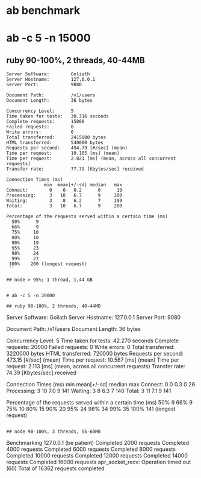 # ab benchmark

# ab -c 5 -n 15000

## ruby 90-100%, 2 threads, 40-44MB

```
Server Software:        Goliath
Server Hostname:        127.0.0.1
Server Port:            9080

Document Path:          /v1/users
Document Length:        36 bytes

Concurrency Level:      5
Time taken for tests:   30.316 seconds
Complete requests:      15000
Failed requests:        0
Write errors:           0
Total transferred:      2415000 bytes
HTML transferred:       540000 bytes
Requests per second:    494.79 [#/sec] (mean)
Time per request:       10.105 [ms] (mean)
Time per request:       2.021 [ms] (mean, across all concurrent requests)
Transfer rate:          77.79 [Kbytes/sec] received

Connection Times (ms)
              min  mean[+/-sd] median   max
Connect:        0    0   0.2      0      19
Processing:     3   10   6.7      9     200
Waiting:        3    8   6.2      7     199
Total:          3   10   6.7      9     200

Percentage of the requests served within a certain time (ms)
  50%      9
  66%      9
  75%     10
  80%     10
  90%     19
  95%     23
  98%     24
  99%     27
 100%    200 (longest request)
 ``

## node > 95%; 1 thread, 1,44 GB


# ab -c 5 -n 20000

## ruby 90-100%, 2 threads, 40-44MB

```
Server Software:        Goliath
Server Hostname:        127.0.0.1
Server Port:            9080

Document Path:          /v1/users
Document Length:        36 bytes

Concurrency Level:      5
Time taken for tests:   42.270 seconds
Complete requests:      20000
Failed requests:        0
Write errors:           0
Total transferred:      3220000 bytes
HTML transferred:       720000 bytes
Requests per second:    473.15 [#/sec] (mean)
Time per request:       10.567 [ms] (mean)
Time per request:       2.113 [ms] (mean, across all concurrent requests)
Transfer rate:          74.39 [Kbytes/sec] received

Connection Times (ms)
              min  mean[+/-sd] median   max
Connect:        0    0   0.3      0      26
Processing:     3   10   7.0      9     141
Waiting:        3    8   6.3      7     140
Total:          3   11   7.1      9     141

Percentage of the requests served within a certain time (ms)
  50%      9
  66%      9
  75%     10
  80%     15
  90%     20
  95%     24
  98%     34
  99%     35
 100%    141 (longest request)
```

## node 90-100%, 3 threads, 55-60MB

```
Benchmarking 127.0.0.1 (be patient)
Completed 2000 requests
Completed 4000 requests
Completed 6000 requests
Completed 8000 requests
Completed 10000 requests
Completed 12000 requests
Completed 14000 requests
Completed 16000 requests
apr_socket_recv: Operation timed out (60)
Total of 16362 requests completed
```
